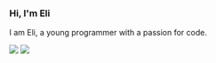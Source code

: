 ### Hi, I'm Eli
I am Eli, a young programmer with a passion for code.

![](https://img.shields.io/keybase/btc/EliTheCoder)
![](https://img.shields.io/github/followers/EliTheCoder?style=social)
